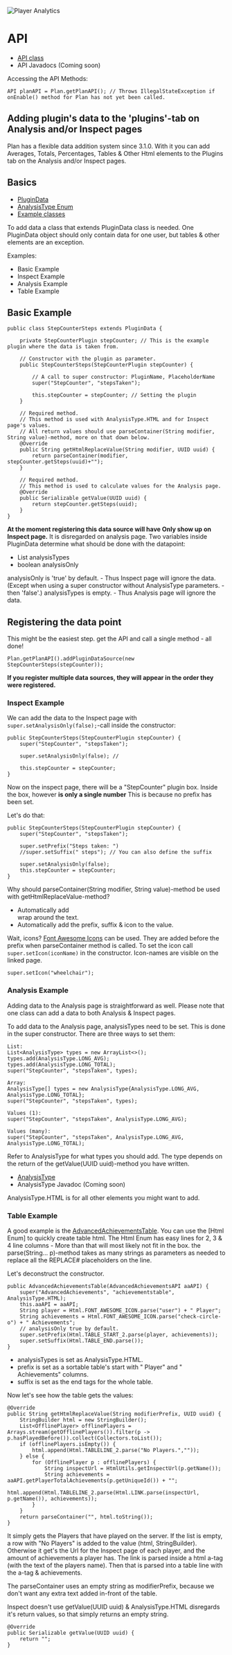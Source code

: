 ![Player Analytics](https://puu.sh/t8vin.png)
# API

- [API class](/Plan/src/main/java/com/djrapitops/plan/api/API.java)
- API Javadocs (Coming soon)

Accessing the API Methods:
```
API planAPI = Plan.getPlanAPI(); // Throws IllegalStateException if onEnable() method for Plan has not yet been called.
```

## Adding plugin's data to the 'plugins'-tab on Analysis and/or Inspect pages

Plan has a flexible data addition system since 3.1.0. With it you can add Averages, Totals, Percentages, Tables & Other Html elements to the Plugins tab on the Analysis and/or Inspect pages.

## Basics

- [PluginData](/Plan/src/main/java/com/djrapitops/plan/data/additional/PluginData.java)
- [AnalysisType Enum](/Plan/src/main/java/com/djrapitops/plan/data/additional/AnalysisType.java)
- [Example classes](/Plan/src/main/java/com/djrapitops/plan/data/additional)

To add data a class that extends PluginData class is needed. One PluginData object should only contain data for one user, but tables & other elements are an exception.  

Examples:
- Basic Example
- Inspect Example
- Analysis Example
- Table Example

## Basic Example

```
public class StepCounterSteps extends PluginData {
	
	private StepCounterPlugin stepCounter; // This is the example plugin where the data is taken from.
	
	// Constructor with the plugin as parameter.
	public StepCounterSteps(StepCounterPlugin stepCounter) {
		
		// A call to super constructor: PluginName, PlaceholderName
		super("StepCounter", "stepsTaken");
		
		this.stepCounter = stepCounter; // Setting the plugin
	}
	
	// Required method.
	// This method is used with AnalysisType.HTML and for Inspect page's values.
	// All return values should use parseContainer(String modifier, String value)-method, more on that down below.
	@Override
    public String getHtmlReplaceValue(String modifier, UUID uuid) {
		return parseContainer(modifier, stepCounter.getSteps(uuid)+"");
	}
	
	// Required method.
	// This method is used to calculate values for the Analysis page.
	@Override
    public Serializable getValue(UUID uuid) {
		return stepCounter.getSteps(uuid);
	}
}
```

**At the moment registering this data source will have Only show up on Inspect page.** It is disregarded on analysis page. Two variables inside PluginData determine what should be done with the datapoint:

- List<AnalysisType> analysisTypes
- boolean analysisOnly

analysisOnly is 'true' by default. - Thus Inspect page will ignore the data.  (Except when using a super constructor without AnalysisType parameters. - then 'false'.)
analysisTypes is empty. - Thus Analysis page will ignore the data.  

## Registering the data point

This might be the easiest step.
get the API and call a single method - all done!

```
Plan.getPlanAPI().addPluginDataSource(new StepCounterSteps(stepCounter));
```

**If you register multiple data sources, they will appear in the order they were registered.**

### Inspect Example

We can add the data to the Inspect page with `super.setAnalysisOnly(false);`-call inside the constructor:
```
public StepCounterSteps(StepCounterPlugin stepCounter) {
	super("StepCounter", "stepsTaken");
	
	super.setAnalysisOnly(false); //
	
	this.stepCounter = stepCounter;
}
```

Now on the inspect page, there will be a "StepCounter" plugin box. Inside the box, however **is only a single number**
This is because no prefix has been set.

Let's do that:
```
public StepCounterSteps(StepCounterPlugin stepCounter) {
	super("StepCounter", "stepsTaken");
	
	super.setPrefix("Steps taken: ")
	//super.setSuffix(" steps"); // You can also define the suffix
	
	super.setAnalysisOnly(false);
	this.stepCounter = stepCounter;
}
```

Why should parseContainer(String modifier, String value)-method be used with getHtmlReplaceValue-method?

- Automatically add <div class="plugin-data"></div> wrap around the text.
- Automatically add the prefix, suffix & icon to the value.

Wait, icons?
[Font Awesome Icons](http://fontawesome.io/icons/) can be used. They are added before the prefix when parseContainer method is called.
To set the icon call `super.setIcon(iconName)` in the constructor. Icon-names are visible on the linked page.

```
super.setIcon("wheelchair");
```

### Analysis Example

Adding data to the Analysis page is straightforward as well. Please note that one class can add a data to both Analysis & Inspect pages.

To add data to the Analysis page, analysisTypes need to be set.
This is done in the super constructor. There are three ways to set them:
```
List:
List<AnalysisType> types = new ArrayList<>();
types.add(AnalysisType.LONG_AVG);
types.add(AnalysisType.LONG_TOTAL);
super("StepCounter", "stepsTaken", types);
```
```
Array:
AnalysisType[] types = new AnalysisType{AnalysisType.LONG_AVG, AnalysisType.LONG_TOTAL};
super("StepCounter", "stepsTaken", types);
```
```
Values (1):
super("StepCounter", "stepsTaken", AnalysisType.LONG_AVG);

Values (many):
super("StepCounter", "stepsTaken", AnalysisType.LONG_AVG, AnalysisType.LONG_TOTAL);
```

Refer to AnalysisType for what types you should add. The type depends on the return of the getValue(UUID uuid)-method you have written.

- [AnalysisType](/Plan/src/main/java/com/djrapitops/plan/data/additional/AnalysisType.java)
- AnalysisType Javadoc (Coming soon)

AnalysisType.HTML is for all other elements you might want to add.

### Table Example

A good example is the [AdvancedAchievementsTable](/Plan/src/main/java/com/djrapitops/plan/data/additional/advancedachievements/AdvanceAchievementsTable.java).
You can use the [Html Enum] to quickly create table html.
The Html Enum has easy lines for 2, 3 & 4 line columns - More than that will most likely not fit in the box.
the parse(String... p)-method takes as many strings as parameters as needed to replace all the REPLACE# placeholders on the line.

Let's deconstruct the constructor.
```
public AdvancedAchievementsTable(AdvancedAchievementsAPI aaAPI) {
	super("AdvancedAchievements", "achievementstable", AnalysisType.HTML);
	this.aaAPI = aaAPI;
	String player = Html.FONT_AWESOME_ICON.parse("user") + " Player";
	String achievements = Html.FONT_AWESOME_ICON.parse("check-circle-o") + " Achievements";
	// analysisOnly true by default.
	super.setPrefix(Html.TABLE_START_2.parse(player, achievements));
	super.setSuffix(Html.TABLE_END.parse());
}
```

- analysisTypes is set as AnalysisType.HTML.
- prefix is set as a sortable table's start with "<icon> Player" and "<icon> Achievements" columns. 
- suffix is set as the end tags for the whole table.

Now let's see how the table gets the values:
```
@Override
public String getHtmlReplaceValue(String modifierPrefix, UUID uuid) {
	StringBuilder html = new StringBuilder();
	List<OfflinePlayer> offlinePlayers = Arrays.stream(getOfflinePlayers()).filter(p -> p.hasPlayedBefore()).collect(Collectors.toList());
	if (offlinePlayers.isEmpty()) {
		html.append(Html.TABLELINE_2.parse("No Players.",""));
	} else {
		for (OfflinePlayer p : offlinePlayers) {
			String inspectUrl = HtmlUtils.getInspectUrl(p.getName());
			String achievements = aaAPI.getPlayerTotalAchievements(p.getUniqueId()) + "";
			html.append(Html.TABLELINE_2.parse(Html.LINK.parse(inspectUrl, p.getName()), achievements));
		}
	}
	return parseContainer("", html.toString());
}
```

It simply gets the Players that have played on the server. If the list is empty, a row with "No Players" is added to the value (html, StringBuilder). 
Otherwise it get's the Url for the Inspect page of each player, and the amount of achievements a player has.
The link is parsed inside a html a-tag (with the text of the players name).
Then that is parsed into a table line with the a-tag & achievements.

The parseContainer uses an empty string as modifierPrefix, because we don't want any extra text added in-front of the table. 

Inspect doesn't use getValue(UUID uuid) &
AnalysisType.HTML disregards it's return values, so that simply returns an empty string.
```
@Override
public Serializable getValue(UUID uuid) {
	return "";
}
```
